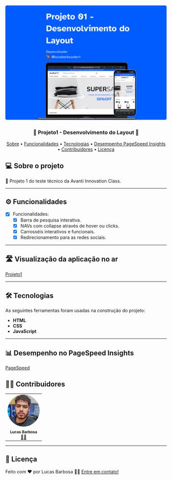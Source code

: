 <h1 align="center">
    <img alt="Projeto1-avanti" title="Projeto1-avanti" src="assets/imgREADME.png" />
</h1>

<h3 align="center"> 
	🚧 Projeto1 - Desenvolvimento do Layout 🚧
</h3>

<p align="center">
 <a href="#-sobre-o-projeto">Sobre</a> •
 <a href="#-funcionalidades">Funcionalidades</a> •
 <a href="#-tecnologias">Tecnologias</a> • 
 <a href="#-desempenho-no-pagespeed-insights">Desempenho PageSpeed Insights</a> • 
 <a href="#-contribuidores">Contribuidores</a> • 
 <a href="#user-content--licença">Licença</a>
</p>


## 💻 Sobre o projeto

📄 Projeto 1 do teste técnico da Avanti Innovation Class.

---

## ⚙️ Funcionalidades

- [x] Funcionalidades:
  - [x] Barra de pesquisa interativa.
  - [x] NAVs com collapse através de hover ou clicks.
  - [x] Carrosséis interativos e funcionais.
  - [x] Redirecionamento para as redes sociais.
---

## 🛣️ Visualização da aplicação no ar

[Projeto1](https://projeto01-avanti.netlify.app/)

---

## 🛠 Tecnologias

As seguintes ferramentas foram usadas na construção do projeto:

-   **HTML**
-   **CSS**
-   **JavaScript**

---

## 📊 Desempenho no PageSpeed Insights

[PageSpeed](https://pagespeed.web.dev/analysis/https-projeto01-avanti-netlify-app/14lq067p15?form_factor=mobile)

## 👨‍💻 Contribuidores


<table>
  <tr>
    <td align="center"><a href="https://www.linkedin.com/in/lucasbarbosadev1/"><img style="border-radius: 50%;" src="assets/perfilREADME.webp" width="100px;" alt=""/><br /><sub><b>Lucas Barbosa</b></sub></a><br /><a href="https://www.linkedin.com/in/lucasbarbosadev1/" title="Cubos Academy">👨‍💻</a></td>
  </tr>
</table>

---


## 📝 Licença

<!-- Este projeto esta sobe a licença [MIT](./LICENSE). -->

Feito com ❤️ por Lucas Barbosa 👋🏽 [Entre em contato!](https://www.linkedin.com/in/lucasbarbosadev1/)